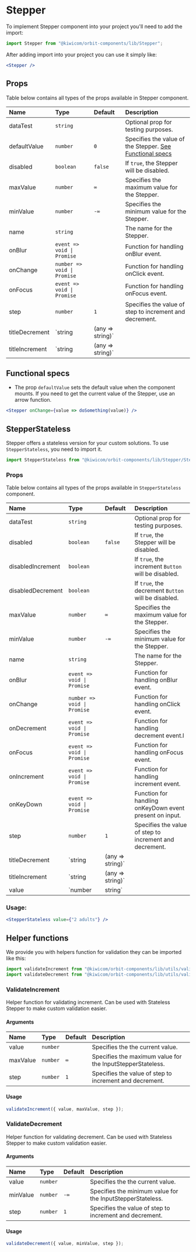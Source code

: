 # Stepper

To implement Stepper component into your project you'll need to add the import:

```jsx
import Stepper from "@kiwicom/orbit-components/lib/Stepper";
```

After adding import into your project you can use it simply like:

```jsx
<Stepper />
```

## Props

Table below contains all types of the props available in Stepper component.

| Name           | Type                        | Default          | Description                                                                   |
| :------------- | :-------------------------- | :--------------- | :---------------------------------------------------------------------------- |
| dataTest       | `string`                    |                  | Optional prop for testing purposes.                                           |
| defaultValue   | `number`                    | `0`              | Specifies the value of the Stepper. [See Functional specs](#functional-specs) |
| disabled       | `boolean`                   | `false`          | If `true`, the Stepper will be disabled.                                      |
| maxValue       | `number`                    | `∞`              | Specifies the maximum value for the Stepper.                                  |
| minValue       | `number`                    | `-∞`             | Specifies the minimum value for the Stepper.                                  |
| name           | `string`                    |                  | The name for the Stepper.                                                     |
| onBlur         | `event => void \| Promise`  |                  | Function for handling onBlur event.                                           |
| onChange       | `number => void \| Promise` |                  | Function for handling onClick event.                                          |
| onFocus        | `event => void \| Promise`  |                  | Function for handling onFocus event.                                          |
| step           | `number`                    | `1`              | Specifies the value of step to increment and decrement.                       |
| titleDecrement | `string                     | (any => string)` |                                                                               | Specifies `title` property on decrement `Button`. |
| titleIncrement | `string                     | (any => string)` |                                                                               | Specifies `title` property on increment `Button`. |

## Functional specs

- The prop `defaultValue` sets the default value when the component mounts. If you need to get the current value of the Stepper, use an arrow function.

```jsx
<Stepper onChange={value => doSomething(value)} />
```

## StepperStateless

Stepper offers a stateless version for your custom solutions. To use `StepperStateless`, you need to import it.

```jsx
import StepperStateless from "@kiwicom/orbit-components/lib/Stepper/StepperStateless";
```

### Props

Table below contains all types of the props available in `StepperStateless` component.

| Name              | Type                        | Default          | Description                                             |
| :---------------- | :-------------------------- | :--------------- | :------------------------------------------------------ |
| dataTest          | `string`                    |                  | Optional prop for testing purposes.                     |
| disabled          | `boolean`                   | `false`          | If `true`, the Stepper will be disabled.                |
| disabledIncrement | `boolean`                   |                  | If `true`, the increment `Button` will be disabled.     |
| disabledDecrement | `boolean`                   |                  | If `true`, the decrement `Button` will be disabled.     |
| maxValue          | `number`                    | `∞`              | Specifies the maximum value for the Stepper.            |
| minValue          | `number`                    | `-∞`             | Specifies the minimum value for the Stepper.            |
| name              | `string`                    |                  | The name for the Stepper.                               |
| onBlur            | `event => void \| Promise`  |                  | Function for handling onBlur event.                     |
| onChange          | `number => void \| Promise` |                  | Function for handling onClick event.                    |
| onDecrement       | `event => void \| Promise`  |                  | Function for handling decrement event.l                 |
| onFocus           | `event => void \| Promise`  |                  | Function for handling onFocus event.                    |
| onIncrement       | `event => void \| Promise`  |                  | Function for handling increment event.                  |
| onKeyDown         | `event => void \| Promise`  |                  | Function for handling onKeyDown event present on input. |
| step              | `number`                    | `1`              | Specifies the value of step to increment and decrement. |
| titleDecrement    | `string                     | (any => string)` |                                                         | Specifies `title` property on decrement `Button`. |
| titleIncrement    | `string                     | (any => string)` |                                                         | Specifies `title` property on increment `Button`. |
| value             | `number                     | string`          |                                                         | Specifies the value of the StepperStateless. |

### Usage:

```jsx
<StepperStateless value={"2 adults"} />
```

## Helper functions

We provide you with helpers function for validation they can be imported like this:

```jsx
import validateIncrement from "@kiwicom/orbit-components/lib/utils/validateIncrement";
import validateDecrement from "@kiwicom/orbit-components/lib/utils/validateDecrement";
```

### ValidateIncrement

Helper function for validating increment. Can be used with Stateless Stepper to make custom validation easier.

#### Arguments

| Name     | Type     | Default | Description                                                |
| :------- | :------- | :------ | :--------------------------------------------------------- |
| value    | `number` |         | Specifies the the current value.                           |
| maxValue | `number` | `∞`     | Specifies the maximum value for the InputStepperStateless. |
| step     | `number` | `1`     | Specifies the value of step to increment and decrement.    |

#### Usage

```js
validateIncrement({ value, maxValue, step });
```

### ValidateDecrement

Helper function for validating decrement. Can be used with Stateless Stepper to make custom validation easier.

#### Arguments

| Name     | Type     | Default | Description                                                |
| :------- | :------- | :------ | :--------------------------------------------------------- |
| value    | `number` |         | Specifies the the current value.                           |
| minValue | `number` | `-∞`    | Specifies the minimum value for the InputStepperStateless. |
| step     | `number` | `1`     | Specifies the value of step to increment and decrement.    |

#### Usage

```js
validateDecrement({ value, minValue, step });
```
